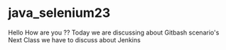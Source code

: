 # java_selenium23
Hello How are you ??
Today we are discussing about Gitbash scenario's
Next Class we have to discuss about Jenkins
